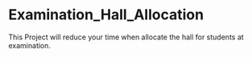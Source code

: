 # Examination_Hall_Allocation
This Project will reduce your time when allocate the hall for students at examination.
